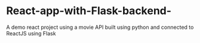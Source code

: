 # React-app-with-Flask-backend-
A demo react project using a movie API built using python and connected to ReactJS using Flask 
